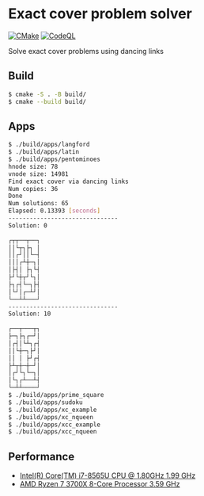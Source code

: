 # Exact cover problem solver

[![CMake](https://github.com/cocococoa/exact_cover_problem/actions/workflows/cmake.yml/badge.svg)](https://github.com/cocococoa/exact_cover_problem/actions/workflows/cmake.yml) [![CodeQL](https://github.com/cocococoa/exact_cover_problem/actions/workflows/codeql-analysis.yml/badge.svg)](https://github.com/cocococoa/exact_cover_problem/actions/workflows/codeql-analysis.yml)

Solve exact cover problems using dancing links

## Build

```sh
$ cmake -S . -B build/
$ cmake --build build/
```

## Apps

```sh
$ ./build/apps/langford
$ ./build/apps/latin
$ ./build/apps/pentominoes
hnode size: 78
vnode size: 14981
Find exact cover via dancing links
Num copies: 36
Done
Num solutions: 65
Elapsed: 0.13393 [seconds]
-------------------------------
Solution: 0
          
┌┬┬──┬──┐ 
││└┬┐├┐ │ 
││┌┘││└─┤ 
│││┌┴┼─┐│ 
│├┤│ ├┐└┤ 
├┘└┼┬┘└┐│ 
├┐┌┤└─┐├┤ 
│└┘│┌─┴┘│ 
└──┴┴───┘ 
-------------------------------
Solution: 10
          
┌──┬───┬┐ 
├─┐├┐┌─┘│ 
│┌┤│└┴┐┌┤ 
││└┼─┐├┘│ 
││ │ ├┘┌┤ 
├┴┬┼─┼─┘│ 
│┌┘└┐└─┐│ 
│└┐┌┴──┴┤ 
└─┴┴────┘
$ ./build/apps/prime_square
$ ./build/apps/sudoku
$ ./build/apps/xc_example
$ ./build/apps/xc_nqueen
$ ./build/apps/xcc_example
$ ./build/apps/xcc_nqueen
```

## Performance

* [Intel(R) Core(TM) i7-8565U CPU @ 1.80GHz 1.99 GHz](logs/intel-core-i7-8565U)
* [AMD Ryzen 7 3700X 8-Core Processor 3.59 GHz](logs/amd-ryzen-7-3700X)

